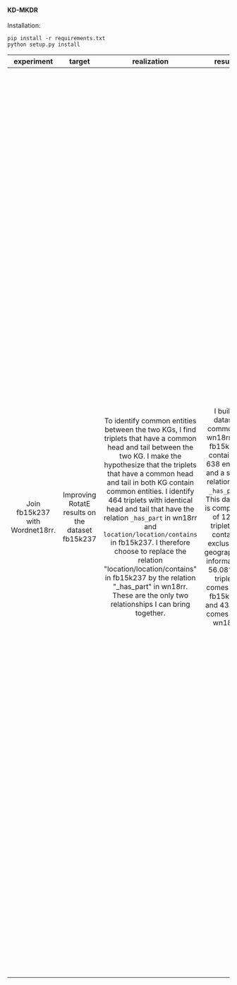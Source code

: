 #### KD-MKDR


Installation:
```
pip install -r requirements.txt
python setup.py install
```


| experiment | target |  realization  | results | discussion   | perspective |
|   :---:    | :---:  |   :---:       | :---:   |     :---:    | :---:       |
||||||
| Join fb15k237 with Wordnet18rr. | Improving RotatE results on the dataset fb15k237 | To identify common entities between the two KGs, I find triplets that have a common head and tail between the two KG. I make the hypothesize that the triplets that have a common head and tail in both KG contain common entities. I identify 464 triplets with identical head and tail that have the relation ``_has_part`` in wn18rr and ``location/location/contains`` in fb15k237. I therefore choose to replace the relation "location/location/contains" in fb15k237 by the relation "_has_part" in wn18rr. These are the only two relationships I can bring together. | I built a dataset common to wn18rr and fb15k237 containing 638 entities and a single relationship ``_has_part``. This dataset is composed of 1234 triplets. It contains exclusively geographical information. 56.08% of triplets comes from fb15k237 and 43.92% comes from wn18rr. | The granularity of the relations of fb15k237 is finer than the one of wn18rr. This experiment does not allow to establish many links between the two KGs. 20.77% of the triplets in the validation set of fb15k237 contain at least one entity common to both KGs.  Only 0.7% of the triplets in the fb15K237 validation set contain two entities common to both KGs. 20.96% of the triplets in the fb15k237 test set contain at least one entity common to both KGs. Only 0.6% of the triplets in the fb15K237 test set contain two entities common to both KGs. 3.89% of the triplets in the wn18rr validation set contain at least one entity common to both KGs.  Only 0.5% of the triplets in the wn18rr validation set contain two entities common to both KGs. 3.98% of the triplets in the wn18rr test set contain at least one entity common to both KGs. Only 0.6% of the triplets in the wn18rr test set contain two entities common to both KGs.| I think the dataset I created may have bigger impact on fb15k237. Are my models already trained on wn18rr / fb15k237 experts on this new dataset? How much can be gained?|
|||||||
|||||||
|||||||
|||||||
|||||||

